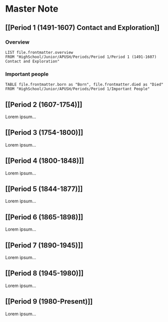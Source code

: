 # <span id="c">Master Note</span>


## <span id="sc"><a>[[Period 1 (1491-1607) Contact and Exploration]]</a></span>


### <span id="sec">Overview</span>
```dataview
LIST file.frontmatter.overview
FROM "HighSchool/Junior/APUSH/Periods/Period 1/Period 1 (1491-1607) Contact and Exploration"
```
### <span id="sec">Important people</span>
```dataview
TABLE file.frontmatter.born as "Born", file.frontmatter.died as "Died"
FROM "HighSchool/Junior/APUSH/Periods/Period 1/Important People"
```

## <span id="sc"><a>[[Period 2 (1607-1754)]]</a></span>



Lorem ipsum...



## <span id="sc"><a>[[Period 3 (1754-1800)]]</a></span>



Lorem ipsum...



## <span id="sc"><a>[[Period 4 (1800-1848)]]</a></span>



Lorem ipsum...



## <span id="sc"><a>[[Period 5 (1844-1877)]]</a></span>



Lorem ipsum...



## <span id="sc"><a>[[Period 6 (1865-1898)]]</a></span>



Lorem ipsum...



## <span id="sc"><a>[[Period 7 (1890-1945)]]</a></span>



Lorem ipsum...



## <span id="sc"><a>[[Period 8 (1945-1980)]]</a></span>



Lorem ipsum...



## <span id="sc"><a>[[Period 9 (1980-Present)]]</a></span>



Lorem ipsum...


